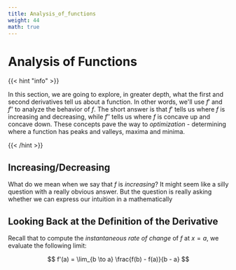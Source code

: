 ```yaml
---
title: Analysis_of_functions
weight: 44
math: true
---
```


# Analysis of Functions

{{< hint "info" >}}

In this section, we are going to explore, in greater depth, what the first and second derivatives tell us about a function. In other words, we'll use $f'$ and $f''$ to analyze the behavior of $f$. The short answer is that $f'$ tells us where $f$ is increasing and decreasing, while $f''$ tells us where $f$ is concave up and concave down. These concepts pave the way to *optimization* - determining where a function has peaks and valleys, maxima and minima. 

{{< /hint >}}

## Increasing/Decreasing

What do we mean when we say that $f$ is *increasing*? It might seem like a silly question with a really obvious answer. But the question is really asking whether we can express our intuition in a mathematically 

## Looking Back at the Definition of the Derivative

Recall that to compute the *instantaneous rate of change* of $f$ at $x = a$, we evaluate the following limit: 

$$
f'(a) = \lim_{b \to a} \frac{f(b) - f(a)}{b - a}
$$

